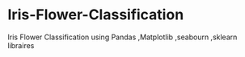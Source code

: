 # Iris-Flower-Classification
Iris Flower Classification using Pandas ,Matplotlib ,seabourn ,sklearn libraires
